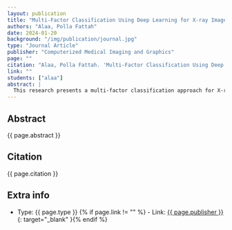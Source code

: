 ```yaml
---
layout: publication
title: "Multi-Factor Classification Using Deep Learning for X-ray Images"
authors: "Alaa, Polla Fattah"
date: 2024-01-20
background: "/img/publication/journal.jpg"
type: "Journal Article"
publisher: "Computerized Medical Imaging and Graphics"
page: ""
citation: "Alaa, Polla Fattah. 'Multi-Factor Classification Using Deep Learning for X-ray Images.' Computerized Medical Imaging and Graphics, 2024."
link: ""
students: ["alaa"]
abstract: |
  This research presents a multi-factor classification approach for X-ray image analysis using deep learning techniques. The study develops models that can simultaneously classify multiple factors from medical imaging data, improving diagnostic accuracy and efficiency in radiological examinations.
---
```


## Abstract

{{ page.abstract }}

## Citation

{{ page.citation }}

## Extra info

- Type: {{ page.type }}
{% if page.link != "" %} - Link: [ {{ page.publisher }} ]({{page.link}}){: target="_blank" }{% endif %}
